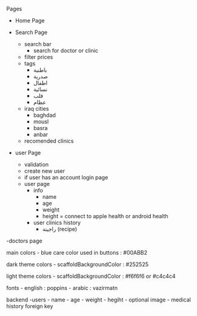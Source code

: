 Pages
- Home Page

- Search Page
    <!-- to all users -->
    - search bar
        - search for doctor or clinic
    - filter prices
    - tags
        - باطنية
        - صدرية
        - اطفال
        - نسائية
        - قلب
        - عظام
    - iraq cities
        - baghdad
        - mousl
        - basra
        - anbar
    - recomended clinics
- user Page
    <!-- login page -->
    - validation
    - create new user
    - if user has an account login page
    <!-- user page (after logedin) -->
    - user page
        - info 
            - name
            - age
            - weight
            - height
            = connect to apple health or android health
        - user clinics history
            - راجيتة (recipe)



-doctors page
    
main colors
    - blue care color used in buttons : #00ABB2

            
dark theme colors
    - scaffoldBackgroundColor : #252525

light theme colors
    - scaffoldBackgroundColor : #f6f6f6 or #c4c4c4

fonts
    - english : poppins
    - arabic : vazirmatn


backend
    -users
        - name
        - age
        - weight
        - hegiht
        - optional image
        - medical history foreign key
        